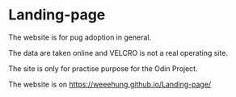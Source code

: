 # Landing-page


The website is for pug adoption in general.

The data are taken online and VELCRO is not a real operating site. 

The site is only for practise purpose for the Odin Project. 

The website is on https://weeehung.github.io/Landing-page/
